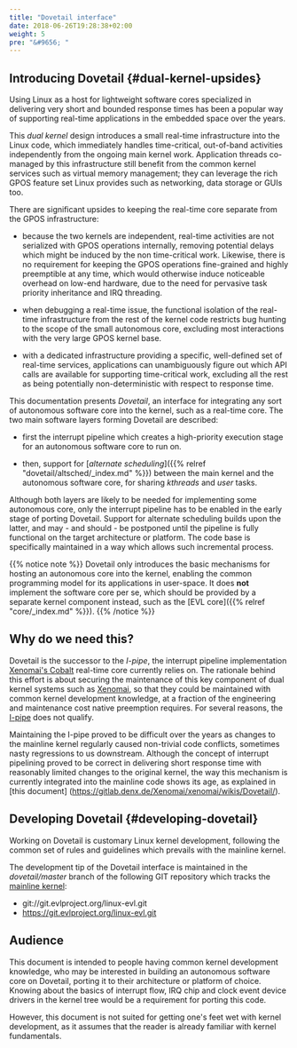 ```yaml
---
title: "Dovetail interface"
date: 2018-06-26T19:28:38+02:00
weight: 5
pre: "&#9656; "
---
```


## Introducing Dovetail {#dual-kernel-upsides}

Using Linux as a host for lightweight software cores specialized in
delivering very short and bounded response times has been a popular
way of supporting real-time applications in the embedded space over
the years.

This *dual kernel* design introduces a small real-time infrastructure
into the Linux code, which immediately handles time-critical,
out-of-band activities independently from the ongoing main kernel
work. Application threads co-managed by this infrastructure still
benefit from the common kernel services such as virtual memory
management; they can leverage the rich GPOS feature set Linux provides
such as networking, data storage or GUIs too.

There are significant upsides to keeping the real-time core separate
from the GPOS infrastructure:

- because the two kernels are independent, real-time activities are
  not serialized with GPOS operations internally, removing potential
  delays which might be induced by the non time-critical
  work. Likewise, there is no requirement for keeping the GPOS
  operations fine-grained and highly preemptible at any time, which
  would otherwise induce noticeable overhead on low-end hardware, due
  to the need for pervasive task priority inheritance and IRQ
  threading.

- when debugging a real-time issue, the functional isolation of the
  real-time infrastructure from the rest of the kernel code restricts
  bug hunting to the scope of the small autonomous core, excluding
  most interactions with the very large GPOS kernel base.

- with a dedicated infrastructure providing a specific, well-defined
  set of real-time services, applications can unambiguously figure out
  which API calls are available for supporting time-critical work,
  excluding all the rest as being potentially non-deterministic with
  respect to response time.

This documentation presents _Dovetail_, an interface for integrating
any sort of autonomous software core into the kernel, such as a
real-time core. The two main software layers forming Dovetail are
described:

- first the interrupt pipeline which creates a high-priority execution
stage for an autonomous software core to run on.

- then, support for [_alternate scheduling_]({{% relref
"dovetail/altsched/_index.md" %}}) between the main kernel and the
autonomous software core, for sharing *kthreads* and *user* tasks.

Although both layers are likely to be needed for implementing some
autonomous core, only the interrupt pipeline has to be enabled in the
early stage of porting Dovetail. Support for alternate scheduling
builds upon the latter, and may - and should - be postponed until the
pipeline is fully functional on the target architecture or
platform. The code base is specifically maintained in a way which
allows such incremental process.

{{% notice note %}}
Dovetail only introduces the basic mechanisms for hosting an
autonomous core into the kernel, enabling the common programming model
for its applications in user-space. It does **not** implement the
software core per se, which should be provided by a separate kernel
component instead, such as the [EVL core]({{% relref "core/_index.md" %}}).
{{% /notice %}}

## Why do we need this?

Dovetail is the successor to the *I-pipe*, the interrupt pipeline
implementation [Xenomai's Cobalt](https://xenomai.org/gitlab/xenomai/)
real-time core currently relies on. The rationale behind this effort
is about securing the maintenance of this key component of dual kernel
systems such as [Xenomai](https://xenomai.org), so that they could be
maintained with common kernel development knowledge, at a fraction of
the engineering and maintenance cost native preemption requires. For
several reasons, the
[I-pipe](https://gitlab.denx.de/Xenomai/xenomai/wikis/Dovetail/) does
not qualify.

Maintaining the I-pipe proved to be difficult over the years as
changes to the mainline kernel regularly caused non-trivial code
conflicts, sometimes nasty regressions to us downstream. Although the
concept of interrupt pipelining proved to be correct in delivering
short response time with reasonably limited changes to the original
kernel, the way this mechanism is currently integrated into the
mainline code shows its age, as explained in [this document]
(https://gitlab.denx.de/Xenomai/xenomai/wikis/Dovetail/).

## Developing Dovetail {#developing-dovetail}

Working on Dovetail is customary Linux kernel development, following
the common set of rules and guidelines which prevails with the
mainline kernel.

The development tip of the Dovetail interface is maintained in the
_dovetail/master_ branch of the following GIT repository which tracks
the [mainline
kernel](git://git.kernel.org/pub/scm/linux/kernel/git/torvalds/linux-2.6.git):

  * git://git.evlproject.org/linux-evl.git
  * https://git.evlproject.org/linux-evl.git

## Audience

This document is intended to people having common kernel development
knowledge, who may be interested in building an autonomous software
core on Dovetail, porting it to their architecture or platform of
choice. Knowing about the basics of interrupt flow, IRQ chip and clock
event device drivers in the kernel tree would be a requirement for
porting this code.

However, this document is not suited for getting one's feet wet with
kernel development, as it assumes that the reader is already familiar
with kernel fundamentals.
